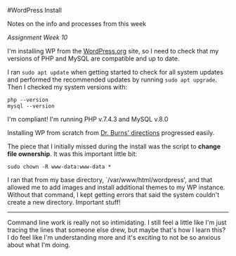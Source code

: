 #WordPress Install

Notes on the info and processes from this week

_Assignment Week 10_

I'm installing WP from the [WordPress.org](https://wordpress.org/) site, 
so I need to check that my versions of PHP and MySQL
are compatible and up to date.

I ran `sudo apt update` when getting started to check for all 
system updates and performed the recommended updates by running 
`sudo apt upgrade`. Then I checked my system versions with:
```
php --version
mysql --version
```
I'm compliant! I'm running PHP v.7.4.3 and MySQL v.8.0

Installing WP from scratch from [Dr. Burns' directions](https://cseanburns.net/WWW/systems-librarianship/17-install-wordpress.html)
progressed easily.

The piece that I initially missed during the install
was the script to **change file ownership**. 
It was this important little bit:
```
sudo chown -R www-data:www-data *
```
I ran that from my base directory, `/var/www/html/wordpress',
and that allowed me to add images and install additional
themes to my WP instance. Without that command, I kept getting
errors that said the system couldn't create a new directory.
Important stuff! 

---

Command line work is really not so intimidating.
I still feel a little like I'm just tracing the lines
that someone else drew, but maybe that's how I learn this?
I do feel like I'm understanding more and it's exciting
to not be so anxious about what I'm doing.
